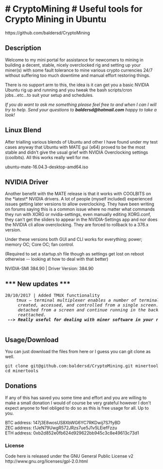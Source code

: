 
<h1># CryptoMining # Useful tools for Crypto Mining in Ubuntu</h1>
https://github.com/baldersd/CryptoMining
<h2>Description</h2>
<p>Welcome to my mini portal for assistance for newcomers to mining in building a decent, stable, nicely overclocked rig and setting up your miner(s) with some fault tolerance to mine various crypto currencies 24/7 without suffering too much downtime and manual effort restoring things.  
</p>
<p>There is no support arm to this, the idea is it can get you a basic NVIDIA Ubuntu rig up and running and you tweak the bash scripts/cron jobs...etc...to suit your setup and schedules.</p>
<p><i>If you do want to ask me something please feel free to and when I can I will try to help. Send your questions to <strong>baldersd@hotmail.com</strong> happy to take a look!</i></p>
<h2>Linux Blend</h2>
<p>After trialling various blends of Ubuntu and other I have found under my test cases anyway that Ubuntu with MATE gui (x64) proved to be the most stable and didn't give the usual grief with NVIDIA Overclocking settings (coolbits). All this works really well for me.
</p>
<p>ubuntu-mate-16.04.3-desktop-amd64.iso</p>
<h2>NVIDIA Driver</h2>
<p>Another benefit with the MATE release is that it works with COOLBITS on the *latest* NVIDIA drivers. A lot of people (myself included) experienced issues getting later versions to allow overclocking. They have been writing on forums saying this is a common issue where no matter what commands they run with XORG or nvidia-settings, even manually editing XORG.conf, they can't get the sliders to appear in the NVIDIA-Settings app and nor does the NVIDIA cli allow overclocking. They are forced to rollback to a 376.x version.
</p>
<p>Under these versions both GUI and CLI works for everything; power; memory OC; Core OC; fan control.</p>
<p>(Required to set a startup.sh file though as settings get lost on reboot otherwise -- looking at how to deal with that better)</p>
<p>NVIDIA-SMI 384.90 | Driver Version: 384.90  </p>
<h2>*** New updates ***</h2>
<pre>20/10/2017 | Added TMUX functionality
  <i style='padding-left:20px;'>tmux — terminal multiplexer enables a number of terminals to be
     created, accessed, and controlled from a single screen.  tmux may be
     detached from a screen and continue running in the background, then later
     reattached. <br/> <strong>--&gt; Really useful for dealing with miner software in your rig remotely with pUTTY and via CRON.</strong>
  </i>
</pre>
<h2>Usage/Download</h2>
You can just download the files from here or I guess you can git clone as well.
<pre>
git clone git@github.com:baldersd/CryptoMining.git minertools
cd minertools
</pre>
<h2>Donations</h2>
<p>If any of this has saved you some time and effort and you are willing to make a small donation I would of course be very grateful however I don't expect anyone to feel obliged to do so as this is free usage for all. Up to you.</p>
<p>
BTC address: 147j3E8wosUS8XbWG6YC7RKDwij7S7fyBD<br/>
ZEC address: t1JeN79UwgR572JRzs7ue5J1v5LEiefFzzu<br/>
ETH address: 0xb2d852e0fb624d929622bb945c3c8e49613c73d1<br/>
</p>

<h3>License</h3>
<p>Code here is released under the GNU General Public License v2<br/>
http://www.gnu.org/licenses/gpl-2.0.html</p>
